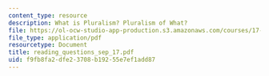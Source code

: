 ```yaml
---
content_type: resource
description: What is Pluralism? Pluralism of What?
file: https://ol-ocw-studio-app-production.s3.amazonaws.com/courses/17-042-citizenship-and-pluralism-fall-2003/f9fb8fa2dfe23708b19255e7ef1add87_reading_questions_sep_17.pdf
file_type: application/pdf
resourcetype: Document
title: reading_questions_sep_17.pdf
uid: f9fb8fa2-dfe2-3708-b192-55e7ef1add87
---
```

